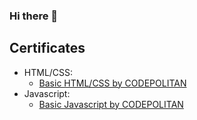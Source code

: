 ### Hi there 👋

## Certificates
- HTML/CSS:
  - [Basic HTML/CSS by CODEPOLITAN](https://www.codepolitan.com/c/UDKQV4Y)
- Javascript:
  - [Basic Javascript by CODEPOLITAN](https://www.codepolitan.com/c/KYJS6QB)

<!--
**wu-syen/wu-syen** is a ✨ _special_ ✨ repository because its `README.md` (this file) appears on your GitHub profile.

Here are some ideas to get you started:

- 🔭 I’m currently working on ...
- 🌱 I’m currently learning ...
- 👯 I’m looking to collaborate on ...
- 🤔 I’m looking for help with ...
- 💬 Ask me about ...
- 📫 How to reach me: ...
- 😄 Pronouns: ...
- ⚡ Fun fact: ...
-->
